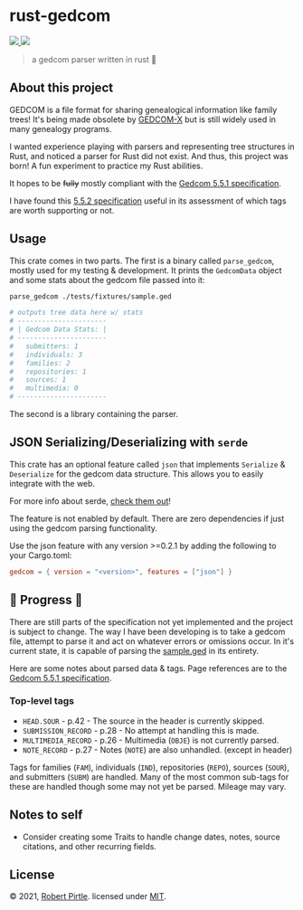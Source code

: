 # rust-gedcom

<a href="https://crates.io/crates/gedcom">
    <img style="display: inline!important" src="https://img.shields.io/crates/v/gedcom.svg"></img>
</a>
<a href="https://docs.rs/gedcom">
    <img style="display: inline!important" src="https://docs.rs/gedcom/badge.svg"></img>
</a>

> a gedcom parser written in rust 🦀

## About this project

GEDCOM is a file format for sharing genealogical information like family trees! It's being made obsolete by [GEDCOM-X](https://github.com/FamilySearch/gedcomx) but is still widely used in many genealogy programs.

I wanted experience playing with parsers and representing tree structures in Rust, and noticed a parser for Rust did not exist. And thus, this project was born! A fun experiment to practice my Rust abilities.

It hopes to be ~~fully~~ mostly compliant with the [Gedcom 5.5.1 specification](https://edge.fscdn.org/assets/img/documents/ged551-5bac5e57fe88dd37df0e153d9c515335.pdf).

I have found this [5.5.2 specification](https://jfcardinal.github.io/GEDCOM-5.5.2/gedcom-5.5.2.html) useful in its assessment of which tags are worth supporting or not.

## Usage

This crate comes in two parts. The first is a binary called `parse_gedcom`, mostly used for my testing & development. It prints the `GedcomData` object and some stats about the gedcom file passed into it:
```bash
parse_gedcom ./tests/fixtures/sample.ged

# outputs tree data here w/ stats
# ----------------------
# | Gedcom Data Stats: |
# ----------------------
#   submitters: 1
#   individuals: 3
#   families: 2
#   repositories: 1
#   sources: 1
#   multimedia: 0
# ----------------------
```

The second is a library containing the parser.

## JSON Serializing/Deserializing with `serde`
This crate has an optional feature called `json` that implements `Serialize` & `Deserialize` for the gedcom data structure. This allows you to easily integrate with the web.

For more info about serde, [check them out](https://serde.rs/)!

The feature is not enabled by default. There are zero dependencies if just using the gedcom parsing functionality.

Use the json feature with any version >=0.2.1 by adding the following to your Cargo.toml:
```toml
gedcom = { version = "<version>", features = ["json"] }
```

## 🚧 Progress 🚧

There are still parts of the specification not yet implemented and the project is subject to change. The way I have been developing is to take a gedcom file, attempt to parse it and act on whatever errors or omissions occur. In it's current state, it is capable of parsing the [sample.ged](tests/fixtures/sample.ged) in its entirety.

Here are some notes about parsed data & tags. Page references are to the [Gedcom 5.5.1 specification](https://edge.fscdn.org/assets/img/documents/ged551-5bac5e57fe88dd37df0e153d9c515335.pdf).

### Top-level tags

* `HEAD.SOUR` - p.42 - The source in the header is currently skipped.
* `SUBMISSION_RECORD` - p.28 - No attempt at handling this is made.
* `MULTIMEDIA_RECORD` - p.26 - Multimedia (`OBJE`) is not currently parsed.
* `NOTE_RECORD` - p.27 - Notes (`NOTE`) are also unhandled. (except in header)

Tags for families (`FAM`), individuals (`IND`), repositories (`REPO`), sources (`SOUR`), and submitters (`SUBM`) are handled. Many of the most common sub-tags for these are handled though some may not yet be parsed. Mileage may vary.


## Notes to self

* Consider creating some Traits to handle change dates, notes, source citations, and other recurring fields.

## License

© 2021, [Robert Pirtle](https://robert.pirtle.xyz/). licensed under [MIT](license.md).
